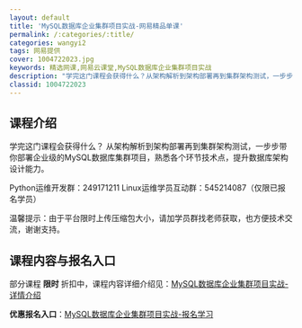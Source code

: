 ```yaml
---
layout: default
title: 'MySQL数据库企业集群项目实战-网易精品单课'
permalink: /:categories/:title/
categories: wangyi2
tags: 网易提供
cover: 1004722023.jpg
keywords: 精选网课,网易云课堂,MySQL数据库企业集群项目实战
description: "学完这门课程会获得什么？从架构解析到架构部署再到集群架构测试，一步步带你部署企业级的MySQL数据库集群项目，熟悉各个环节技术点，提升数据库架构设计能力。Python运维开发群：​24917"
classid: 1004722023
---
```


## 课程介绍

学完这门课程会获得什么？
从架构解析到架构部署再到集群架构测试，一步步带你部署企业级的MySQL数据库集群项目，熟悉各个环节技术点，提升数据库架构设计能力。

Python运维开发群：​249171211
Linux运维学员互动群：545214087（仅限已报名学员）

温馨提示：由于平台限时上传压缩包大小，请加学员群找老师获取，也方便技术交流，谢谢支持。

## 课程内容与报名入口

部分课程 **限时** 折扣中，课程内容详细介绍见：[MySQL数据库企业集群项目实战-详情介绍](https://study.163.com/course/introduction/1004722023.htm?share=1&shareId=1025206652&utm_campaign=share&utm_medium=iphoneShare&utm_source=&utm_u=1025206652)

**优惠报名入口**：[MySQL数据库企业集群项目实战-报名学习](https://study.163.com/course/introduction/1004722023.htm?share=1&shareId=1025206652&utm_campaign=share&utm_medium=iphoneShare&utm_source=&utm_u=1025206652)

